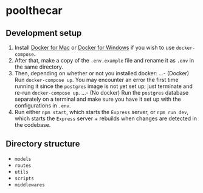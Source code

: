 # poolthecar

## Development setup

1. Install [Docker for Mac](https://docs.docker.com/docker-for-mac/install) or [Docker for Windows](https://docs.docker.com/docker-for-windows/install) if you wish to use `docker-compose`.
2. After that, make a copy of the `.env.example` file and rename it as `.env` in the same directory.
3. Then, depending on whether or not you installed docker:
...- (Docker) Run `docker-compose up`. You may encounter an error the first time running it since the `postgres` image is not yet set up; just terminate and re-run `docker-compose up`.
...- (No docker) Run the `postgres` database separately on a terminal and make sure you have it set up with the configurations in `.env`.
4. Run either `npm start`, which starts the `Express` server, or `npm run dev`, which starts the `Express` server + rebuilds when changes are detected in the codebase.

## Directory structure

- `models`
- `routes`
- `utils`
- `scripts`
- `middlewares`
